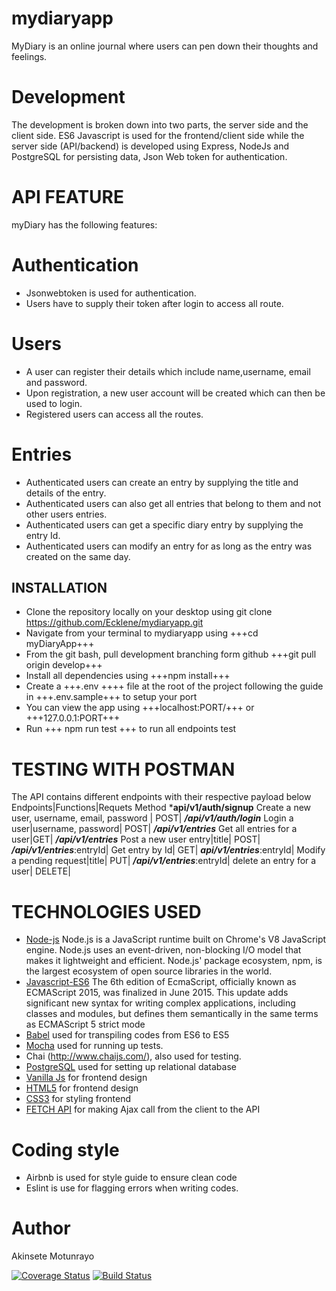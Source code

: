 # mydiaryapp
MyDiary is an online journal where users can pen down their thoughts and feelings.

# Development
The development is broken down into two parts, the server side and the client side. ES6 Javascript is used for the frontend/client side while the server side (API/backend) is developed using Express, NodeJs and PostgreSQL for persisting data, Json Web token for authentication.

# API FEATURE
myDiary has the following features:

# Authentication
- Jsonwebtoken is used for authentication.
- Users have to supply their token after login to access all route.

# Users
- A user can register their details which include name,username, email and password.
- Upon registration, a new user account will be created which can then be used to login.
- Registered users can access all the routes.

# Entries
- Authenticated users can create an entry by supplying the title and details of the entry.
- Authenticated users can also get all entries that belong to them and not other users entries.
- Authenticated users can get a specific diary entry by supplying the entry Id.
- Authenticated users can modify an entry for as long as the entry was created on the same day.

## INSTALLATION
* Clone the repository locally on your desktop using git clone https://github.com/Ecklene/mydiaryapp.git
* Navigate from your terminal to mydiaryapp using +++cd myDiaryApp+++
* From the git bash, pull development branching form github +++git pull origin develop+++
* Install all dependencies using +++npm install+++
* Create a +++.env ++++ file at the root of the project following the guide in +++.env.sample+++ to setup your port
* You can view the app using +++localhost:PORT/+++ or +++127.0.0.1:PORT+++
* Run +++ npm run test +++ to run all endpoints test

# TESTING WITH POSTMAN
The API contains different endpoints with their respective payload below
Endpoints|Functions|Requets Method 
***api/v1/auth/signup** Create a new user, username, email,  password | POST|
***/api/v1/auth/login*** Login a user|username, password| POST|
***/api/v1/entries*** Get all entries for a user|GET|
***/api/v1/entries*** Post a new user entry|title| POST|
***/api/v1/entries***:entryId| Get entry by Id| GET|
***api/v1/entries***:entryId| Modify a pending request|title| PUT|
***/api/v1/entries***:entryId| delete an entry for a user| DELETE|

# TECHNOLOGIES USED
* [Node-js](https://nodejs.org/en/) Node.js is a JavaScript runtime built on Chrome's V8 JavaScript engine. Node.js uses an event-driven, non-blocking I/O model that makes it lightweight and efficient. Node.js' package ecosystem, npm, is the largest ecosystem of open source libraries in the world.
* [Javascript-ES6](https://en.wikipedia.org/wiki/ECMAScript) The 6th edition of EcmaScript, officially known as ECMAScript 2015, was finalized in June 2015. This update adds significant new syntax for writing complex applications, including classes and modules, but defines them semantically in the same terms as ECMAScript 5 strict mode
* [Babel](https://babeljs.io/) used for transpiling codes from ES6 to ES5
* [Mocha](https://mochajs.org/) used for running up tests.
* Chai (http://www.chaijs.com/), also used for testing.
* [PostgreSQL](https://www.postgresql.org/) used for setting up relational database
* [Vanilla Js](https://developer.mozilla.org/en-US/docs/Web/JavaScript) for frontend design
* [HTML5](https://developer.mozilla.org/en-US/docs/Web/Guide/HTML/HTML5) for frontend design
* [CSS3](https://developer.mozilla.org/en-US/docs/Web/CSS/CSS3) for styling frontend
* [FETCH API](https://developer.mozilla.org/en-US/docs/Web/API/Fetch_API) for making Ajax call from the client to the API

# Coding style
- Airbnb is used for style guide to ensure clean code
- Eslint is use for flagging errors when writing codes.

# Author
Akinsete Motunrayo


[![Coverage Status](https://coveralls.io/repos/github/Ecklene/mydiaryapp/badge.svg?branch=ft-fixapi)](https://coveralls.io/github/Ecklene/mydiaryapp?branch=ft-fixapi)    [![Build Status](https://travis-ci.org/Ecklene/mydiaryapp.svg?branch=readapi)](https://travis-ci.org/Ecklene/mydiaryapp)
